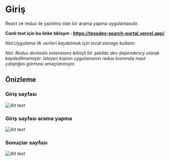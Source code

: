 # Giriş

React ve redux ile yazılmış olan bir arama yapma uygulamasıdır.



**Canlı test için bu linke tıklayın : https://tesodev-search-portal.vercel.app/**



*Not:Uygulama ilk verileri kaydetmek için local storage kullanır.*

*Not: Redux devtools extensions bilinçli bir şekilde dev dependency olarak kaydedilmemiştir. İsteyen kişinin uygulamanın redux kısmında nasıl çalıştığını görmesi amaçlanmıştır.*

## Önizleme

### Giriş sayfası
![Alt text](https://imgur.com/w04xXNg.jpg)

### Giriş sayfası arama yapma

![Alt text](https://imgur.com/yyBPe7X.jpg)

### Sonuçlar sayfası

![Alt text](https://imgur.com/9GYJ2tV.jpg)


